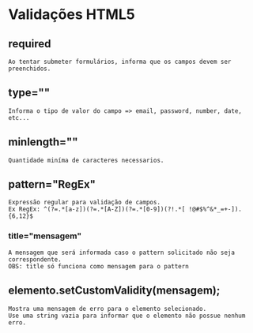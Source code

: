 # Validações HTML5

## required
    Ao tentar submeter formulários, informa que os campos devem ser preenchidos.

## type=""
    Informa o tipo de valor do campo => email, password, number, date, etc...

## minlength=""
    Quantidade miníma de caracteres necessarios.

## pattern="RegEx"
    Expressão regular para validação de campos.
    Ex RegEx: ^(?=.*[a-z])(?=.*[A-Z])(?=.*[0-9])(?!.*[ !@#$%^&*_=+-]).{6,12}$

### title="mensagem"
    A mensagem que será informada caso o pattern solicitado não seja correspondente.
    OBS: title só funciona como mensagem para o pattern

## elemento.setCustomValidity(mensagem);
    Mostra uma mensagem de erro para o elemento selecionado.
    Use uma string vazia para informar que o elemento não possue nenhum erro.

